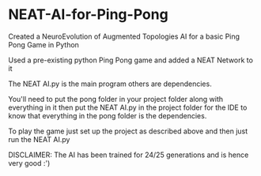 # NEAT-AI-for-Ping-Pong
Created a NeuroEvolution of Augmented Topologies AI for a basic Ping Pong Game in Python

Used a pre-existing python Ping Pong game and added a NEAT Network to it

The NEAT AI.py is the main program others are dependencies.

You'll need to put the pong folder in your project folder along with everything in it then put the NEAT AI.py in the project folder for the IDE to know that everything in the pong folder is the dependencies.

To play the game just set up the project as described above and then just run the NEAT AI.py

DISCLAIMER: The AI has been trained for 24/25 generations and is hence very good :')
